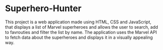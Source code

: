 # Superhero-Hunter
This project is a web application made using HTML, CSS and JavaScript, that displays a list of Marvel superheroes and allows the user to search, add to favrouties and 
filter the list by name. The application uses the Marvel API to fetch data about the superheroes and displays it in a visually appealing way.
